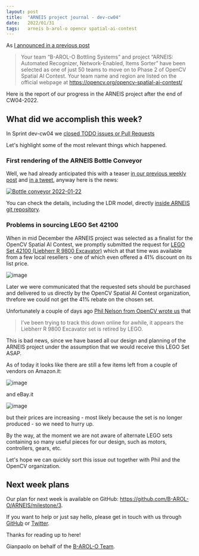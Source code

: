 ```yaml
---
layout: post
title:  "ARNEIS project journal - dev-cw04"
date:   2022/01/31
tags: 	arneis b-arol-o opencv spatial-ai-contest
---
```


<!--
<a href="https://opencv.org/opencv-spatial-ai-contest/#finalists"><img src="https://user-images.githubusercontent.com/75182/146637995-3266f15d-81a4-4470-a337-965404340121.jpg" alt="OpenCV Spatial AI Contest Finalist" width="40%"></a>

Welcome to our weekly status report of the [ARNEIS project](https://github.com/B-AROL-O/ARNEIS)!
-->

As [I announced in a previous post](https://gmacario.github.io/posts/2021-12-18-arneis-spatial-ai-finalist)

> Your team “B-AROL-O Bottling Systems” and project “ARNEIS: Automated Recognizer, Network-Enabled, Items Sorter” have been selected as one of just 50 teams to move on to Phase 2 of OpenCV Spatial AI Contest.
> Your team name and region are listed on the official webpage at <https://opencv.org/opencv-spatial-ai-contest/​>

Here is the report of our progress in the ARNEIS project after the end of CW04-2022.

## What did we accomplish this week?

In Sprint dev-cw04 we [closed TODO issues or Pull Requests](https://github.com/B-AROL-O/ARNEIS/milestone/3?closed=1)

<!-- TODO: Add screenshot of <https://github.com/orgs/B-AROL-O/projects/1/views/5> -->

Let's highlight some of the most relevant things which happened.

### First rendering of the ARNEIS Bottle Conveyor

Well, we had already anticipated this with a teaser [in our previous weekly post](https://gmacario.github.io/posts/2022-01-24-arneis-dev-cw03) and [in a tweet](https://twitter.com/baroloteam/status/1486204084776583178), anyway here is the news:

<a href="https://www.youtube.com/watch?v=BFKyx1COfqk">[![Bottle conveyor 2022-01-22](https://img.youtube.com/vi/BFKyx1COfqk/0.jpg)](https://www.youtube.com/watch?v=BFKyx1COfqk "Bottle conveyor 2022-01-22")</a>

You can check the details, including the LDR model, directly [inside ARNEIS git repository](https://github.com/B-AROL-O/ARNEIS/tree/main/mocs/studies).

### Problems in sourcing LEGO Set 42100

When in mid December the ARNEIS project was selected as a finalist for the OpenCV Spatial AI Contest, we promptly submitted the request for [LEGO Set 42100 (Liebherr R 9800 Excavator)](https://www.lego.com/en-it/product/liebherr-r-9800-excavator-42100) which at that time was available from a few local resellers - one of which even offered a 41% discount on its list price.

![image](https://user-images.githubusercontent.com/75182/151664835-0c4a324f-47dd-4285-bd4a-5c68c04a4677.png)

Later we were communicated that the requested sets should be purchased and delivered to us directly by the OpenCV Spatial AI Contest organization, threfore we could not get the 41% rebate on the chosen set.

Unfortunately a couple of days ago [Phil Nelson from OpenCV wrote us](https://github.com/B-AROL-O/ARNEIS/issues/7#issuecomment-1024859461) that

> I’ve been trying to track this down online for awhile, it appears the Liebherr R 9800 Excavator set is retired by LEGO.

This is bad news, since we have based all our design and planning of the ARNEIS project under the assumption that we would receive this LEGO Set ASAP.

As of today it looks like there are still a few items left from a couple of vendors on Amazon.it:

![image](https://user-images.githubusercontent.com/75182/151653389-54f26295-4f85-4b64-ae85-6ae13c8fa875.png)

and eBay.it

![image](https://user-images.githubusercontent.com/75182/151653398-edc00489-11db-48fe-b62e-06042d6fed98.png)

but their prices are increasing - most likely because the set is no longer produced - so we need to hurry up.

By the way, at the moment we are not aware of alternate LEGO sets containing so many useful pieces for our design, such as motors, controllers, gears, etc.

Let's hope we can quickly sort this issue out together with Phil and the OpenCV organization.

## Next week plans

Our plan for next week is available on GitHub: <https://github.com/B-AROL-O/ARNEIS/milestone/3>.

<!-- TODO: Add screenshot of <https://github.com/orgs/B-AROL-O/projects/1/views/1> -->

If you want to help or just say hello, please get in touch with us through [GitHub](https://github.com/B-AROL-O/ARNEIS) or [Twitter](https://twitter.com/baroloteam).

Thanks for reading up to here!

Gianpaolo on behalf of the [B-AROL-O Team](https://github.com/b-arol-o).

<!-- EOF -->
